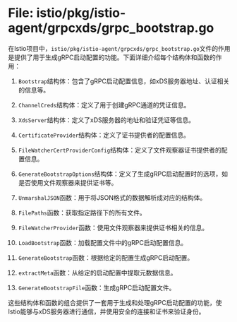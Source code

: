 # File: istio/pkg/istio-agent/grpcxds/grpc_bootstrap.go

在Istio项目中，`istio/pkg/istio-agent/grpcxds/grpc_bootstrap.go`文件的作用是提供了用于生成gRPC启动配置的功能。下面详细介绍每个结构体和函数的作用：

1. `Bootstrap`结构体：包含了gRPC启动配置信息，如xDS服务器地址、认证相关的信息等。

2. `ChannelCreds`结构体：定义了用于创建gRPC通道的凭证信息。

3. `XdsServer`结构体：定义了xDS服务器的地址和验证凭证等信息。

4. `CertificateProvider`结构体：定义了证书提供者的配置信息。

5. `FileWatcherCertProviderConfig`结构体：定义了文件观察器证书提供者的配置信息。

6. `GenerateBootstrapOptions`结构体：定义了生成gRPC启动配置时的选项，如是否使用文件观察器来提供证书等。

7. `UnmarshalJSON`函数：用于将JSON格式的数据解析成对应的结构体。

8. `FilePaths`函数：获取指定路径下的所有文件。

9. `FileWatcherProvider`函数：使用文件观察器来提供证书相关的信息。

10. `LoadBootstrap`函数：加载配置文件中的gRPC启动配置信息。

11. `GenerateBootstrap`函数：根据给定的配置生成gRPC启动配置。

12. `extractMeta`函数：从给定的启动配置中提取元数据信息。

13. `GenerateBootstrapFile`函数：生成gRPC启动配置文件。

这些结构体和函数的组合提供了一套用于生成和处理gRPC启动配置的功能，使Istio能够与xDS服务器进行通信，并使用安全的连接和证书来验证身份。

